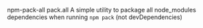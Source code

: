 npm-pack-all	pack.all	A simple utility to package all node_modules dependencies when running `npm pack` (not devDependencies)
